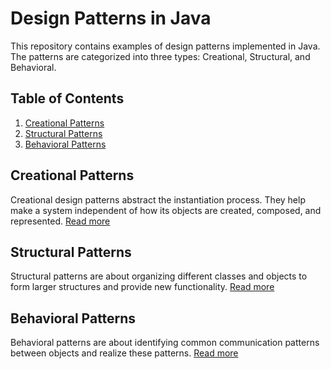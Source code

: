# Design Patterns in Java

This repository contains examples of design patterns implemented in Java. The patterns are categorized into three types: Creational, Structural, and Behavioral.

## Table of Contents

1. [Creational Patterns](./creational/README.md)
2. [Structural Patterns](./structural/README.md)
3. [Behavioral Patterns](./behavioral/README.md)

## Creational Patterns

Creational design patterns abstract the instantiation process. They help make a system independent of how its objects are created, composed, and represented. [Read more](./creational/README.md)

## Structural Patterns

Structural patterns are about organizing different classes and objects to form larger structures and provide new functionality. [Read more](./structural/README.md)

## Behavioral Patterns

Behavioral patterns are about identifying common communication patterns between objects and realize these patterns. [Read more](./behavioral/README.md)
